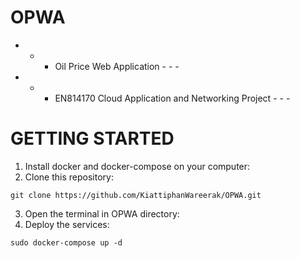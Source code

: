 # OPWA
- - - Oil Price Web Application - - -
- - - EN814170  Cloud Application and Networking Project - - -

# GETTING STARTED
1) Install docker and docker-compose on your computer:
2) Clone this repository:
```
git clone https://github.com/KiattiphanWareerak/OPWA.git
```
3) Open the terminal in OPWA directory:
4) Deploy the services:
```
sudo docker-compose up -d
```

